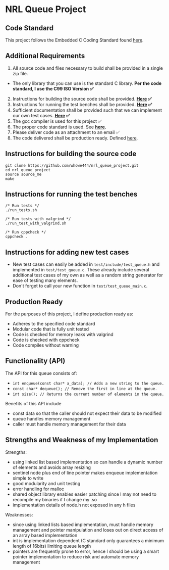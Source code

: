 # NRL Queue Project

## Code Standard
This project follows the Embedded C Coding Standard found [here](https://barrgroup.com/sites/default/files/barr_c_coding_standard_2018.pdf).

## Additional Requirements
1. All source code and files necessary to build shall be provided in a single zip file.
* The only library that you can use is the standard C library. **Per the code standard, I use the C99 ISO Version ✅**
2. Instructions for building the source code shall be provided. **[Here](https://github.com/whowe444/nrl_queue_project/blob/main/README.md#instructions-for-building-the-source-code) ✅**
3. Instructions for running the test benches shall be provided. **[Here](https://github.com/whowe444/nrl_queue_project/blob/main/README.md#instructions-for-running-the-test-benches) ✅**
4. Sufficient documentation shall be provided such that we can implement our own test cases. **[Here](https://github.com/whowe444/nrl_queue_project/blob/main/README.md#instructions-for-adding-new-test-cases) ✅**
5. The gcc compiler is used for this project ✅
6. The proper code standard is used. See **[here](https://github.com/whowe444/nrl_queue_project/blob/main/README.md#Code-Standard).**
7. Please deliver code as an attachment to an email ✅
8. The code delivered shall be production ready. Defined [here](https://github.com/whowe444/nrl_queue_project/blob/main/README.md#Production-Ready).


## Instructions for building the source code
```
git clone https://github.com/whowe444/nrl_queue_project.git
cd nrl_queue_project
source source_me
make
```

## Instructions for running the test benches
```
/* Run tests */
./run_tests.sh

/* Run tests with valgrind */
./run_test_with_valgrind.sh

/* Run cppcheck */
cppcheck .
```

## Instructions for adding new test cases
* New test cases can easily be added in `test/include/test_queue.h` and implemented in `test/test_queue.c`. These already include several additional test cases of my own as well as a random string generator for ease of testing many elements.
* Don't forget to call your new function in `test/test_queue_main.c`.

## Production Ready
For the purposes of this project, I define production ready as:
* Adheres to the specified code standard
* Modular code that is fully unit tested
* Code is checked for memory leaks with valgrind
* Code is checked with cppcheck
* Code compiles without warning

## Functionality (API)
The API for this queue consists of:
* `int enqueue(const char* a_data); // Adds a new string to the queue.`
* `const char* dequeue(); // Remove the first in line at the queue.`
* `int size(); // Returns the current number of elements in the queue.`

Benefits of this API include
* const data so that the caller should not expect their data to be modified
* queue handles memory management
* caller must handle memory management for their data

## Strengths and Weakness of my Implementation
Strengths:
* using linked list based implementation so can handle a dynamic number of elements and avoids array resizing
* sentinel node plus end of line pointer makes enqueue implementation simple to write
* good modularity and unit testing
* error handling for malloc
* shared object library enables easier patching since I may not need to recompile my binaries if I change my .so
* implementation details of node.h not exposed in any h files

Weaknesses:
* since using linked lists based implementation, must handle memory management and pointer manipulation and loses out on direct access of an array based implementation
* int is implementation dependent (C standard only guarantees a minimum length of 16bits) limiting queue length
* pointers are frequently prone to error, hence I should be using a smart pointer implementation to reduce risk and automate memory management
